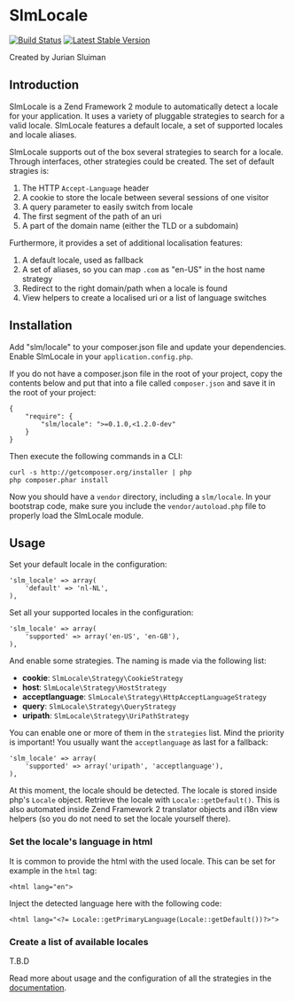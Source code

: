 SlmLocale
===
[![Build Status](https://travis-ci.org/juriansluiman/SlmLocale.png)](https://travis-ci.org/juriansluiman/SlmLocale)
[![Latest Stable Version](https://poser.pugx.org/slm/locale/v/stable.png)](https://packagist.org/packages/slm/locale)

Created by Jurian Sluiman

Introduction
------------
SlmLocale is a Zend Framework 2 module to automatically detect a locale for your
application. It uses a variety of pluggable strategies to search for a valid
locale. SlmLocale features a default locale, a set of supported locales and
locale aliases.

SlmLocale supports out of the box several strategies to search for a locale.
Through interfaces, other strategies could be created. The set of default
stragies is:

 1. The HTTP `Accept-Language` header
 2. A cookie to store the locale between several sessions of one visitor
 3. A query parameter to easily switch from locale
 4. The first segment of the path of an uri
 5. A part of the domain name (either the TLD or a subdomain)

Furthermore, it provides a set of additional localisation features:

 1. A default locale, used as fallback
 2. A set of aliases, so you can map `.com` as "en-US" in the host name strategy
 3. Redirect to the right domain/path when a locale is found
 4. View helpers to create a localised uri or a list of language switches

Installation
---
Add "slm/locale" to your composer.json file and update your dependencies. Enable
SlmLocale in your `application.config.php`.

If you do not have a composer.json file in the root of your project, copy the
contents below and put that into a file called `composer.json` and save it in
the root of your project:

```
{
    "require": {
        "slm/locale": ">=0.1.0,<1.2.0-dev"
    }
}
```

Then execute the following commands in a CLI:

```
curl -s http://getcomposer.org/installer | php
php composer.phar install
```

Now you should have a `vendor` directory, including a `slm/locale`. In your
bootstrap code, make sure you include the `vendor/autoload.php` file to properly
load the SlmLocale module.

Usage
---
Set your default locale in the configuration:

```
'slm_locale' => array(
    'default' => 'nl-NL',
),
```

Set all your supported locales in the configuration:

```
'slm_locale' => array(
    'supported' => array('en-US', 'en-GB'),
),
```

And enable some strategies. The naming is made via the following list:

 * **cookie**: `SlmLocale\Strategy\CookieStrategy`
 * **host**: `SlmLocale\Strategy\HostStrategy`
 * **acceptlanguage**: `SlmLocale\Strategy\HttpAcceptLanguageStrategy`
 * **query**: `SlmLocale\Strategy\QueryStrategy`
 * **uripath**: `SlmLocale\Strategy\UriPathStrategy`

You can enable one or more of them in the `strategies` list. Mind the priority
is important! You usually want the `acceptlanguage` as last for a fallback:

```
'slm_locale' => array(
    'supported' => array('uripath', 'acceptlanguage'),
),
```

At this moment, the locale should be detected. The locale is stored inside php's
`Locale` object. Retrieve the locale with `Locale::getDefault()`. This is also
automated inside Zend Framework 2 translator objects and i18n view helpers (so
you do not need to set the locale yourself there).

### Set the locale's language in html
It is common to provide the html with the used locale. This can be set for example
in the `html` tag:

```
<html lang="en">
```

Inject the detected language here with the following code:

```
<html lang="<?= Locale::getPrimaryLanguage(Locale::getDefault())?>">
```

### Create a list of available locales

T.B.D

Read more about usage and the configuration of all the strategies in the
[documentation](docs/1.Introduction.md).
